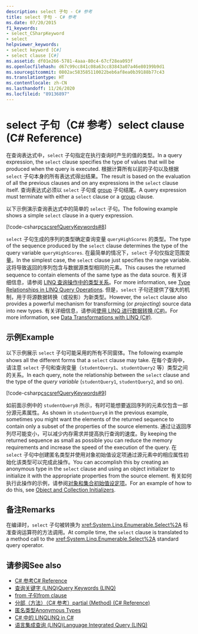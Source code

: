 ```yaml
---
description: select 子句 - C# 参考
title: select 子句 - C# 参考
ms.date: 07/20/2015
f1_keywords:
- select_CSharpKeyword
- select
helpviewer_keywords:
- select keyword [C#]
- select clause [C#]
ms.assetid: df01e266-5781-4aaa-80c4-67cf28ea093f
ms.openlocfilehash: d67c99cc841c08a63cc83843a07a46e80199b9d1
ms.sourcegitcommit: 0802ac583585110022beb6af8ea0b39188b77c43
ms.translationtype: HT
ms.contentlocale: zh-CN
ms.lasthandoff: 11/26/2020
ms.locfileid: "89136897"
---
```

# <a name="select-clause-c-reference"></a><span data-ttu-id="1fd30-103">select 子句（C# 参考）</span><span class="sxs-lookup"><span data-stu-id="1fd30-103">select clause (C# Reference)</span></span>

<span data-ttu-id="1fd30-104">在查询表达式中，`select` 子句指定在执行查询时产生的值的类型。</span><span class="sxs-lookup"><span data-stu-id="1fd30-104">In a query expression, the `select` clause specifies the type of values that will be produced when the query is executed.</span></span> <span data-ttu-id="1fd30-105">根据计算所有以前的子句以及根据 `select` 子句本身的所有表达式得出结果。</span><span class="sxs-lookup"><span data-stu-id="1fd30-105">The result is based on the evaluation of all the previous clauses and on any expressions in the `select` clause itself.</span></span> <span data-ttu-id="1fd30-106">查询表达式必须以 `select` 子句或 [group](group-clause.md) 子句结尾。</span><span class="sxs-lookup"><span data-stu-id="1fd30-106">A query expression must terminate with either a `select` clause or a [group](group-clause.md) clause.</span></span>

<span data-ttu-id="1fd30-107">以下示例演示查询表达式中的简单的 `select` 子句。</span><span class="sxs-lookup"><span data-stu-id="1fd30-107">The following example shows a simple `select` clause in a query expression.</span></span>

[!code-csharp[cscsrefQueryKeywords#8](~/samples/snippets/csharp/VS_Snippets_VBCSharp/CsCsrefQueryKeywords/CS/Select.cs#8)]  

<span data-ttu-id="1fd30-108">`select` 子句生成的序列的类型确定查询变量 `queryHighScores` 的类型。</span><span class="sxs-lookup"><span data-stu-id="1fd30-108">The type of the sequence produced by the `select` clause determines the type of the query variable `queryHighScores`.</span></span> <span data-ttu-id="1fd30-109">在最简单的情况下，`select` 子句仅指定范围变量。</span><span class="sxs-lookup"><span data-stu-id="1fd30-109">In the simplest case, the `select` clause just specifies the range variable.</span></span> <span data-ttu-id="1fd30-110">这将导致返回的序列包含与数据源类型相同的元素。</span><span class="sxs-lookup"><span data-stu-id="1fd30-110">This causes the returned sequence to contain elements of the same type as the data source.</span></span> <span data-ttu-id="1fd30-111">有关详细信息，请参阅 [LINQ 查询操作中的类型关系](../../programming-guide/concepts/linq/type-relationships-in-linq-query-operations.md)。</span><span class="sxs-lookup"><span data-stu-id="1fd30-111">For more information, see [Type Relationships in LINQ Query Operations](../../programming-guide/concepts/linq/type-relationships-in-linq-query-operations.md).</span></span> <span data-ttu-id="1fd30-112">但是，`select` 子句还提供了强大的机制，用于将源数据转换（或投影）为新类型。</span><span class="sxs-lookup"><span data-stu-id="1fd30-112">However, the `select` clause also provides a powerful mechanism for transforming (or *projecting*) source data into new types.</span></span> <span data-ttu-id="1fd30-113">有关详细信息，请参阅[使用 LINQ 进行数据转换 (C#)](../../programming-guide/concepts/linq/data-transformations-with-linq.md)。</span><span class="sxs-lookup"><span data-stu-id="1fd30-113">For more information, see [Data Transformations with LINQ (C#)](../../programming-guide/concepts/linq/data-transformations-with-linq.md).</span></span>

## <a name="example"></a><span data-ttu-id="1fd30-114">示例</span><span class="sxs-lookup"><span data-stu-id="1fd30-114">Example</span></span>

<span data-ttu-id="1fd30-115">以下示例展示 `select` 子句可能采用的所有不同窗体。</span><span class="sxs-lookup"><span data-stu-id="1fd30-115">The following example shows all the different forms that a `select` clause may take.</span></span> <span data-ttu-id="1fd30-116">在每个查询中，请注意 `select` 子句和查询变量（`studentQuery1`、`studentQuery2` 等）类型之间的关系。</span><span class="sxs-lookup"><span data-stu-id="1fd30-116">In each query, note the relationship between the `select` clause and the type of the *query variable* (`studentQuery1`, `studentQuery2`, and so on).</span></span>

[!code-csharp[cscsrefQueryKeywords#9](~/samples/snippets/csharp/VS_Snippets_VBCSharp/CsCsrefQueryKeywords/CS/Select.cs#9)]

<span data-ttu-id="1fd30-117">如前面示例中的 `studentQuery8` 所示，有时可能想要返回序列的元素仅包含一部分源元素属性。</span><span class="sxs-lookup"><span data-stu-id="1fd30-117">As shown in `studentQuery8` in the previous example, sometimes you might want the elements of the returned sequence to contain only a subset of the properties of the source elements.</span></span> <span data-ttu-id="1fd30-118">通过让返回序列尽可能变小，可以减少内存需求并提高执行查询的速度。</span><span class="sxs-lookup"><span data-stu-id="1fd30-118">By keeping the returned sequence as small as possible you can reduce the memory requirements and increase the speed of the execution of the query.</span></span> <span data-ttu-id="1fd30-119">在 `select` 子句中创建匿名类型并使用对象初始值设定项通过源元素中的相应属性初始化该类型可以完成此操作。</span><span class="sxs-lookup"><span data-stu-id="1fd30-119">You can accomplish this by creating an anonymous type in the `select` clause and using an object initializer to initialize it with the appropriate properties from the source element.</span></span> <span data-ttu-id="1fd30-120">有关如何执行此操作的示例，请参阅[对象和集合初始值设定项](../../programming-guide/classes-and-structs/object-and-collection-initializers.md)。</span><span class="sxs-lookup"><span data-stu-id="1fd30-120">For an example of how to do this, see [Object and Collection Initializers](../../programming-guide/classes-and-structs/object-and-collection-initializers.md).</span></span>

## <a name="remarks"></a><span data-ttu-id="1fd30-121">备注</span><span class="sxs-lookup"><span data-stu-id="1fd30-121">Remarks</span></span>

<span data-ttu-id="1fd30-122">在编译时，`select` 子句被转换为 <xref:System.Linq.Enumerable.Select%2A> 标准查询运算符的方法调用。</span><span class="sxs-lookup"><span data-stu-id="1fd30-122">At compile time, the `select` clause is translated to a method call to the <xref:System.Linq.Enumerable.Select%2A> standard query operator.</span></span>

## <a name="see-also"></a><span data-ttu-id="1fd30-123">请参阅</span><span class="sxs-lookup"><span data-stu-id="1fd30-123">See also</span></span>

- [<span data-ttu-id="1fd30-124">C# 参考</span><span class="sxs-lookup"><span data-stu-id="1fd30-124">C# Reference</span></span>](../index.md)
- [<span data-ttu-id="1fd30-125">查询关键字 (LINQ)</span><span class="sxs-lookup"><span data-stu-id="1fd30-125">Query Keywords (LINQ)</span></span>](query-keywords.md)
- [<span data-ttu-id="1fd30-126">from 子句</span><span class="sxs-lookup"><span data-stu-id="1fd30-126">from clause</span></span>](from-clause.md)
- [<span data-ttu-id="1fd30-127">分部（方法）（C# 参考）</span><span class="sxs-lookup"><span data-stu-id="1fd30-127">partial (Method) (C# Reference)</span></span>](partial-method.md)
- [<span data-ttu-id="1fd30-128">匿名类型</span><span class="sxs-lookup"><span data-stu-id="1fd30-128">Anonymous Types</span></span>](../../programming-guide/classes-and-structs/anonymous-types.md)
- [<span data-ttu-id="1fd30-129">C# 中的 LINQ</span><span class="sxs-lookup"><span data-stu-id="1fd30-129">LINQ in C#</span></span>](../../linq/index.md)
- [<span data-ttu-id="1fd30-130">语言集成查询 (LINQ)</span><span class="sxs-lookup"><span data-stu-id="1fd30-130">Language Integrated Query (LINQ)</span></span>](../../programming-guide/concepts/linq/index.md)
